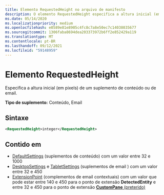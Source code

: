 ```yaml
---
title: Elemento RequestedHeight no arquivo de manifesto
description: O elemento RequestedHeight especifica a altura inicial (em pixels) de um conteúdo ou de um complemento de email.
ms.date: 05/14/2020
ms.localizationpriority: medium
ms.openlocfilehash: e0589e81e8905c4fc8c7a8e50ec7c14038035677
ms.sourcegitcommit: 1306faba8694dea203373972b6ff2e852429a119
ms.translationtype: MT
ms.contentlocale: pt-BR
ms.lasthandoff: 09/12/2021
ms.locfileid: "59148959"
---
```

# <a name="requestedheight-element"></a>Elemento RequestedHeight

Especifica a altura inicial (em pixels) de um suplemento de conteúdo ou de email.

**Tipo de suplemento:** Conteúdo, Email

## <a name="syntax"></a>Sintaxe

```XML
<RequestedHeight>integer</RequestedHeight>
```

## <a name="contained-in"></a>Contido em

- [DefaultSettings](defaultsettings.md) (suplementos de conteúdo) com um valor entre 32 e 1000
- [DesktopSettings](desktopsettings.md) e [TabletSettings](tabletsettings.md) (suplementos de email ) com um valor entre 32 e 450
- [ExtensionPoint](extensionpoint.md) (complementos de email contextuais) com um valor que pode estar entre 140 e 450 para o ponto de extensão **DetectedEntity** e entre 32 e 450 para o ponto de extensão [ **CustomPane** (preterido)](https://developer.microsoft.com/outlook/blogs/make-your-add-ins-available-in-the-office-ribbon/)
